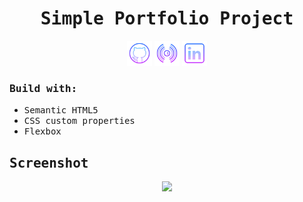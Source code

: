 
<h1 align="center"><samp>Simple Portfolio Project</samp> </h1>
<p align="center"> 
  <a href="https://github.com/xoFrey" target="_blank"> <img width="40"  src="./assets/img/icons8-github-64.png"/></a>
  <a href="https://simple-portfolio-swart.vercel.app" target="_blank"> <img width="40"  src="./assets/img/icons8-live-64.png"/></a>
  <a href="https://www.linkedin.com/in/izel-acar-0572332ba/" target="_blank"> <img width="40"  src="./assets/img/icons8-linkedin-64.png"/></a>
</p>


<h3><samp>Build with:</samp></h3>
<ul>
<li><samp>Semantic HTML5</samp></li>
<li><samp>CSS custom properties</samp></li>
<li><samp>Flexbox</samp></li>
</ul>



<h2><samp>Screenshot</samp></h2>

<p align="center">
<img  src="./assets/img/Screenshot.png"/>
  
</p>


